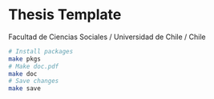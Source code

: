 # Thesis Template

Facultad de Ciencias Sociales / Universidad de Chile / Chile

```bash
# Install packages
make pkgs
# Make doc.pdf
make doc
# Save changes
make save
```

